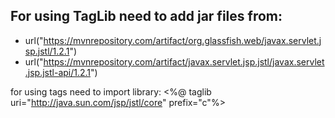 ## For using TagLib need to add jar files from:
- url("https://mvnrepository.com/artifact/org.glassfish.web/javax.servlet.jsp.jstl/1.2.1")
- url("https://mvnrepository.com/artifact/javax.servlet.jsp.jstl/javax.servlet.jsp.jstl-api/1.2.1")

for using tags need to import library: <%@ taglib uri="http://java.sun.com/jsp/jstl/core" prefix="c"%>